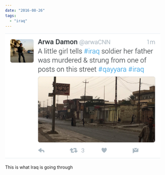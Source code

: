 ```yaml
---
date: "2016-08-26"
tags: 
  - "iraq"
---
```


![](images/tumblr_ocj560z5ym1uelmamo1_1280.png)

This is what Iraq is going through
